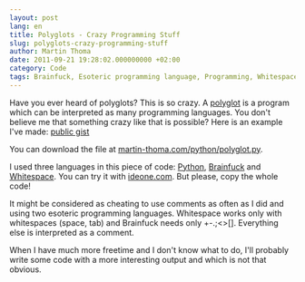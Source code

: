```yaml
---
layout: post
lang: en
title: Polyglots - Crazy Programming Stuff
slug: polyglots-crazy-programming-stuff
author: Martin Thoma
date: 2011-09-21 19:28:02.000000000 +02:00
category: Code
tags: Brainfuck, Esoteric programming language, Programming, Whitespace, Python
---
```

Have you ever heard of polyglots? This is so crazy. A <a href="http://en.wikipedia.org/wiki/Polyglot_(computing)">polyglot</a> is a program which can be interpreted as many programming languages. You don't believe me that something crazy like that is possible? Here is an example I've made: <a href="https://gist.github.com/MartinThoma/4bc57260c36dea4ce9ce90999f4e81f7">public gist</a>

You can download the file at <a href="../python/polyglot.py">martin-thoma.com/python/polyglot.py</a>.

I used three languages in this piece of code: <a href="http://en.wikipedia.org/wiki/Python_(programming_language)">Python</a>, <a href="http://en.wikipedia.org/wiki/Brainfuck">Brainfuck</a> and <a href="http://en.wikipedia.org/wiki/Whitespace_(programming_language)">Whitespace</a>. You can try it with <a href="http://ideone.com/">ideone.com</a>. But please, copy the whole code!

It might be considered as cheating to use comments as often as I did and using two esoteric programming languages. Whitespace works only with whitespaces (space, tab) and Brainfuck needs only +-.;<>[]. Everything else is interpreted as a comment.

When I have much more freetime and I don't know what to do, I'll probably write some code with a more interesting output and which is not that obvious.
